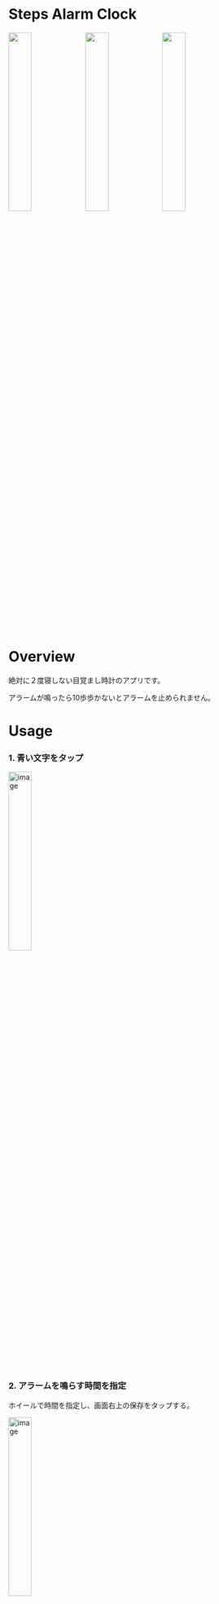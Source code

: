 # Steps Alarm Clock
<img src="https://github.com/sekibouya/StepsAlarmClock/assets/99582134/afb9ee53-ff08-4787-8161-8b4ced5c8696" width=30%><img src="https://github.com/sekibouya/StepsAlarmClock/assets/99582134/a42d30bd-a219-4765-b9d6-14d78c987dc7" width=30%><img src="https://github.com/sekibouya/StepsAlarmClock/assets/99582134/c10cb390-99a1-4548-8d1e-e3fe39cda9dc" width=30%>


# Overview
絶対に２度寝しない目覚まし時計のアプリです。

アラームが鳴ったら10歩歩かないとアラームを止められません。


# Usage
### 1. 青い文字をタップ

<img width="30%" alt="image" src="https://github.com/sekibouya/StepsAlarmClock/assets/99582134/ba650465-8003-4406-b593-11a19e8fd78a">


### 2. アラームを鳴らす時間を指定
ホイールで時間を指定し、画面右上の保存をタップする。

<img width="30%" alt="image" src="https://github.com/sekibouya/StepsAlarmClock/assets/99582134/14e96987-6df7-4382-b2db-2cb1572fc76d">


### 3. スイッチをON
画面が自動的に暗くなります。そのままの画面でおやすみください。

_※あなたはスリープしますが、端末はスリープしないでください。_

<img width="30%" alt="image" src="https://github.com/sekibouya/StepsAlarmClock/assets/99582134/d14d9e63-0f9e-49c1-a122-c421fbd52855">


### 4. 指定した時間にアラームが鳴る
音量が自動的に最大になり、画面の明るさは元に戻ります。

音楽と共にバイブレーションも発動します。

使用した自作の音楽は[こちら](https://youtu.be/v3Y3oMK3Pz0)

<img width="30%" alt="image" src="https://github.com/sekibouya/StepsAlarmClock/assets/99582134/4a5b5436-c310-4fa8-b254-ac6136d1eaba">


### 5. 10歩歩く
残りの歩数が画面に表示されています。

### 6. アラーム停止ボタンを押す
ボタンが青色に変わったらボタンを押し、アラームを停止します。

<img width="30%" alt="image" src="https://github.com/sekibouya/StepsAlarmClock/assets/99582134/df42746a-370a-43f8-af15-972c3cb7ac16">


## Features
* 忙しいあなたをサポート
* 確実性
* シンプルなUI
* シンプルな機能

## Author
name: せき<br>
X: @sekibouya_

## Licence
MIT
